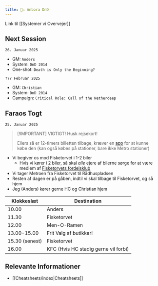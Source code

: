 ```yaml
---
title: 🐲⚔️ Anbora DnD
---
```

Link til [[Systemer vi Overvejer]]
## Next Session

`26. Januar 2025`
- GM: `Anders`
- System: `DnD 2014`
- One-shot: `Death is Only the Beginning?`

`??? Februar 2025`
- GM: `Christian`
- System: `DnD 2014`
- Campaign: `Critical Role: Call of the Netherdeep`

## Faraos Togt

`25. Januar 2025`

> [!IMPORTANT] VIGTIGT!
> Husk rejsekort!
> 
> Ellers så er 12-timers billetten tilbage, kræver en [app](https://dinoffentligetransport.dk/find-billetter/dagsbilletter/12-timers-billet) for at kunne købe den (kan også købes på stationer, bare ikke Metro stationer)

- Vi begiver os mod Fisketorvet i 1-2 biler
	- Hvis vi kører i 2 biler, så skal _alle_ ejere af bilerne sørge for at være medlem af [Fisketorvets fordelsklub](https://www.westfield.com/denmark/fisketorvet/tilmeldparkering)
- Vi tager Metroen fra Fisketorvet til Rådhuspladsen
- Resten af dagen er på gåben, indtil vi skal tilbage til Fisketorvet, og så hjem
- Jeg (Anders) kører gerne HC og Christian hjem

| Klokkeslæt     | Destination                          |
| -------------- | ------------------------------------ |
| 10.00          | Anders                               |
| 11.30          | Fisketorvet                          |
| 12.00          | Men-O-Ramen                          |
| 13.00-15.00    | Frit Valg af butikker!               |
| 15.30 (senest) | Fisketorvet                          |
| 16.00          | KFC (Hvis HC stadig gerne vil forbi) |
## Relevante Informationer

- [[Cheatsheets/index|Cheatsheets]]